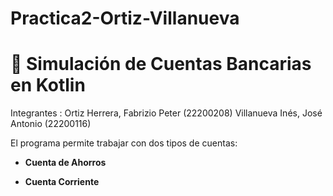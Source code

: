# Practica2-Ortiz-Villanueva
# 🏦 Simulación de Cuentas Bancarias en Kotlin
Integrantes : 
Ortiz Herrera, Fabrizio Peter (22200208)
Villanueva Inés, José Antonio (22200116)

El programa permite trabajar con dos tipos de cuentas:

- **Cuenta de Ahorros**

- **Cuenta Corriente**